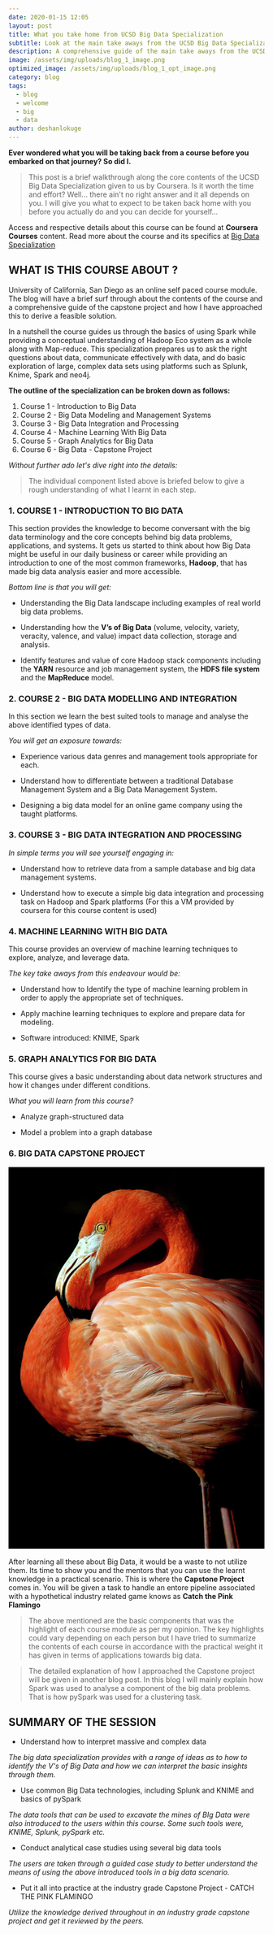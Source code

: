 ```yaml
---
date: 2020-01-15 12:05
layout: post
title: What you take home from UCSD Big Data Specialization
subtitle: Look at the main take aways from the UCSD Big Data Specialization
description: A comprehensive guide of the main take aways from the UCSD Big Data Specialization
image: /assets/img/uploads/blog_1_image.png
optimized_image: /assets/img/uploads/blog_1_opt_image.png
category: blog
tags:
  - blog
  - welcome
  - big
  - data
author: deshanlokuge
---
```

**Ever wondered what you will be taking back from a course before you embarked on that journey? So did I.**

> This post is a brief walkthrough along the core contents of the UCSD Big Data Specialization given to us by Coursera. Is it worth the time and effort? Well... there ain't no right answer and it all depends on you. I will give you what to expect to be taken back home with you before you actually do and you can decide for yourself...


Access and respective details about this course can be found at **Coursera Courses** content. Read more about the course and its specifics at [Big Data Specialization](https://www.coursera.org/specializations/big-data)

## WHAT IS THIS COURSE ABOUT ?

University of California, San Diego as an online self paced course module. The blog will have a brief surf through about the contents of the course and a comprehensive guide of the capstone project and how I have approached this to derive a feasible solution.

In a nutshell the course guides us through the basics of using Spark while providing a conceptual understanding of Hadoop Eco system as a whole along with Map-reduce.
This specialization prepares us to ask the right questions about data, communicate effectively with data, and do basic exploration of large, complex data sets using platforms such as Splunk, Knime, Spark and neo4j.

**The outline of the specialization can be broken down as follows:**

1. Course 1 - Introduction to Big Data
2. Course 2 - Big Data Modeling and Management Systems
3. Course 3 - Big Data Integration and Processing
4. Course 4 - Machine Learning With Big Data
5. Course 5 - Graph Analytics for Big Data
6. Course 6 - Big Data - Capstone Project

_Without further ado let's dive right into the details:_

> The individual component listed above is briefed below to give a rough understanding of what I learnt in each step.

### 1. COURSE 1 - INTRODUCTION TO BIG DATA  

This section provides the knowledge to become conversant with the big data terminology and the core concepts behind big data problems, applications, and systems. It gets us started to think about how Big Data might be useful in our daily business or career while providing an introduction to one of the most common frameworks, **Hadoop**, that has made big data analysis easier and more accessible.

_Bottom line is that you will get:_

* Understanding the Big Data landscape including examples of real world big data problems.

* Understanding how the **V’s of Big Data** (volume, velocity, variety, veracity, valence, and value) impact data collection, storage and analysis.

* Identify features and value of core Hadoop stack components including the **YARN** resource and job management system, the **HDFS file system** and the **MapReduce** model.

### 2. COURSE 2 - BIG DATA MODELLING AND INTEGRATION

In this section we learn the best suited tools to manage and analyse the above identified types of data.

_You will get an exposure towards:_

* Experience various data genres and management tools appropriate for each.

* Understand how to differentiate between a traditional Database Management System and a Big Data Management System.

* Designing a big data model for an online game company using the taught platforms.

### 3. COURSE 3 - BIG DATA INTEGRATION AND PROCESSING

_In simple terms you will see yourself engaging in:_

* Understand how to retrieve data from a sample database and big data management systems.

* Understand how to execute a simple big data integration and processing task on Hadoop and Spark platforms (For this a VM provided by coursera for this course content is used)



### 4. MACHINE LEARNING WITH BIG DATA

This course provides an overview of machine learning techniques to explore, analyze, and leverage data.

_The key take aways from this endeavour would be:_

* Understand how to Identify the type of machine learning problem in order to apply the appropriate set of techniques.

* Apply machine learning techniques to explore and prepare data for modeling.

* Software introduced: KNIME, Spark



### 5. GRAPH ANALYTICS FOR BIG DATA

This course gives a basic understanding about data network structures and how it changes under different conditions.

_What you will learn from this course?_

* Analyze graph-structured data

* Model a problem into a graph database

### 6. BIG DATA CAPSTONE PROJECT

![flamingo](/assets/img/uploads/blog_1_pinkflamingo.png)

After learning all these about Big Data, it would be a waste to not utilize them. Its time to show you and the mentors that you can use the learnt knowledge in a practical scenario. This is where the **Capstone Project** comes in. You will be given a task to handle an entore pipeline associated with a hypothetical industry related game knows as **Catch the Pink Flamingo**

> The above mentioned are the basic components that was the highlight of each course module as per my opinion. The key highlights could vary depending on each person but I have tried to summarize the contents of each course in accordance with the practical weight it has given in terms of applications towards big data.

> The detailed explanation of how I approached the Capstone project will be given in another blog post. In this blog I will mainly explain how Spark was used to analyse a component of the big data problems. That is how pySpark was used for a clustering task.

## SUMMARY OF THE SESSION

* Understand how to interpret massive and complex data

_The big data specialization provides with a range of ideas as to how to identify the V's of Big Data and how we can interpret the basic insights through them._

* Use common Big Data technologies, including Splunk and KNIME and basics of pySpark

_The data tools that can be used to excavate the mines of BIg Data were also introduced to the users within this course. Some such tools were, KNIME, Splunk, pySpark etc._

* Conduct analytical case studies using several big data tools

_The users are taken through a guided case study to better understand the means of using the above introduced tools in a big data scenario._

* Put it all into practice at the industry grade Capstone Project - CATCH THE PINK FLAMINGO

_Utilize the knowledge derived throughout in an industry grade capstone project and get it reviewed by the peers._
